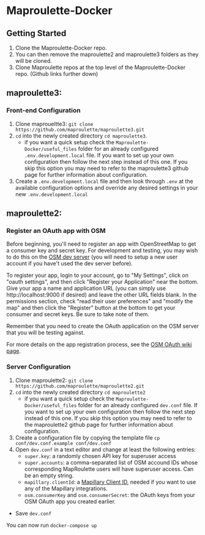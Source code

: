 # Maproulette-Docker

## Getting Started
1. Clone the Maproulette-Docker repo.
2. You can then remove the maproulette2 and maproulette3 folders as they will be cloned.
3. Clone Maproulette repos at the top level of the Maproulette-Docker repo. (Github links further down)

## maproulette3:
### Front-end Configuration
1. Clone maproueltte3: `git clone https://github.com/maproulette/maproulette3.git`
2. `cd` into the newly created directory `cd maproulette3`.
    * if you want a quick setup check the `Maproulette-Docker/useful_files` folder for an already configured `.env.development.local` file. If you want to set up your own configuration then follow the next step instead of this one. If you skip this option you may need to refer to the maproulette3 github page for further information about configuration.
3. Create a `.env.development.local` file and then look through `.env` at the
   available configuration options and override any desired settings in your
   new `.env.development.local`
  
## maproulette2:
### Register an OAuth app with OSM

Before beginning, you'll need to register an app with OpenStreetMap to get a consumer key and secret key. For development and testing, you may wish to do this on the [OSM dev server](http://master.apis.dev.openstreetmap.org) (you will need to setup a new user account if you have't used the dev server before).

To register your app, login to your account, go to "My Settings", click on "oauth settings", and then click "Register your Application" near the bottom. Give your app a name and application URL (you can simply use http://localhost:9000 if desired) and leave the other URL fields blank. In the permissions section, check "read their user preferences" and "modify the map" and then click the "Register" button at the bottom to get your consumer and secret keys. Be sure to take note of them.

Remember that you need to create the OAuth application on the OSM server that you will be testing against.

For more details on the app registration process, see the [OSM OAuth wiki page](http://wiki.openstreetmap.org/wiki/OAuth).

### Server Configuration

1. Clone maproulette2: `git clone https://github.com/maproulette/maproulette2.git`
2. `cd` into the newly created directory `cd maproulette2`
    * if you want a quick setup check the `Maproulette-Docker/useful_files` folder for an already configured `dev.conf` file. If you want to set up your own configuration then follow the next step instead of this one. If you skip this option you may need to refer to the maproulette2 github page for further information about configuration.
3. Create a configuration file by copying the template file `cp conf/dev.conf.example conf/dev.conf`
4. Open `dev.conf` in a text editor and change at least the following entries:
    * `super.key`: a randomly chosen API key for superuser access
    * `super.accounts`: a comma-separated list of OSM accound IDs whose corresponding MapRoulette users will have superuser access. Can be an empty string.
    * `mapillary.clientId`: a [Mapillary Client ID](https://www.mapillary.com/dashboard/developers), needed if you want to use any of the Mapillary integrations.
    * `osm.consumerKey` and `osm.consumerSecret`: the OAuth keys from your OSM OAuth app you created earlier.
* Save `dev.conf`

You can now run `docker-compose up`

